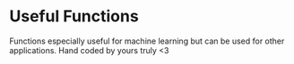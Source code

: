 # Useful Functions
Functions especially useful for machine learning but can be used for other applications.
Hand coded by yours truly <3
